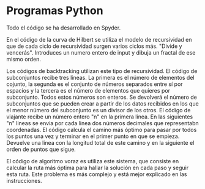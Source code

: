 # Programas Python
Todo el código se ha desarrollado en Spyder.

En el código de la curva de Hilbert se utiliza el modelo de recursividad en que de cada ciclo de recursividad surgen varios ciclos más. "Divide y vencerás".
Introduces un numero entero de input y dibuja un fractal de ese mismo orden.

Los códigos de backtracking utilizan este tipo de recursividad.
El código de subconjuntos recibe tres lineas. La primera es el número de elementos del cojunto, la segunda es el conjunto de números separados entre sí por espacios y la tercera es el número de elementos que quieres por subconjunto. Todos estos números son enteros.
Se devolverá el número de subconjuntos que se pueden crear a partir de los datos recibidos en los que el menor número del subconjunto es un divisor de los otros.
El código de viajante recibe un número entero "n" en la primera linea. En las siguientes "n" lineas se envia por cada linea dos números decimales que representabn coordenadas.
El código calcula el camino más óptimo para pasar por todos los puntos una vez y terminar en el primer punto en que se empieza. Devuelve una linea con la longitud total de este camino y en la siguiente el orden de puntos que sigue.

El código de algoritmo voraz es utiliza este sistema, que consiste en calcular la ruta más óptima para hallar la solución en cada paso y seguir esta ruta.
Este problema es más complejo y está mejor explicado en las instrucciones.
